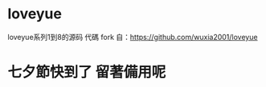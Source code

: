 # loveyue
loveyue系列1到8的源码
代碼 fork 自：<a href='https://github.com/wuxia2001/loveyue' target="_blank">https://github.com/wuxia2001/loveyue</a>
# 七夕節快到了 留著備用呢
